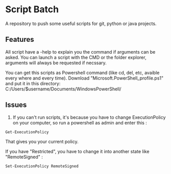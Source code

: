 # Script Batch

A repository to push some useful scripts for git, python or java projects.

## Features

All script have a -help to explain you the command if arguments can be asked.
You can launch a script with the CMD or the folder explorer, arguments will always be requested if necssary.

You can get this scripts as Powershell command (like cd, del, etc, avaible every where and every time). 
Download "Microsoft.PowerShell_profile.ps1" and put it in this directory: C:/Users/$username/Documents/WindowsPowerShell/

## Issues

1. If you can't run scripts, it's because you have to change ExecutionPolicy on your computer, so run a powershell as admin and enter this : 

```
Get-ExecutionPolicy
```
That gives you your current policy. 

If you have "Restricted", you have to change it into another state like "RemoteSigned" :

```
Set-ExecutionPolicy RemoteSigned
```
